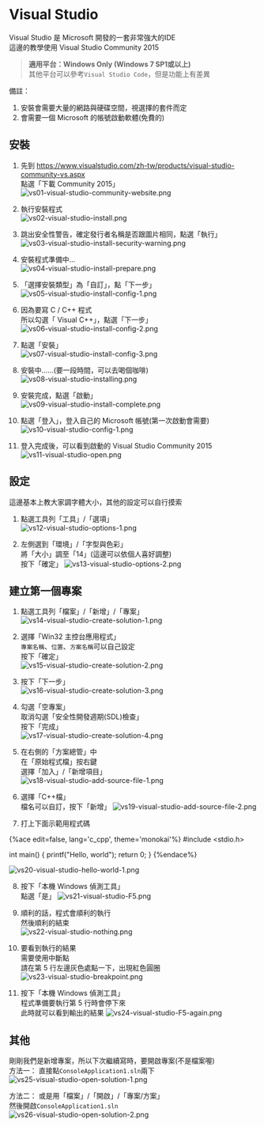 # Visual Studio

Visual Studio 是 Microsoft 開發的一套非常強大的IDE  
這邊的教學使用 Visual Studio Community 2015  

> **適用平台：Windows Only (Windows 7 SP1或以上)**  
> 其他平台可以參考`Visual Studio Code`，但是功能上有差異

備註：  
1. 安裝會需要大量的網路與硬碟空間，視選擇的套件而定
2. 會需要一個 Microsoft 的帳號啟動軟體(免費的)

## 安裝
1. 先到 https://www.visualstudio.com/zh-tw/products/visual-studio-community-vs.aspx  
   點選「下載 Community 2015」  
![vs01-visual-studio-community-website.png](img/vs01-visual-studio-community-website.png)

2. 執行安裝程式  
![vs02-visual-studio-install.png](img/vs02-visual-studio-install.png)

3. 跳出安全性警告，確定發行者名稱是否跟圖片相同，點選「執行」  
![vs03-visual-studio-install-security-warning.png](img/vs03-visual-studio-install-security-warning.png)

4. 安裝程式準備中...  
![vs04-visual-studio-install-prepare.png](img/vs04-visual-studio-install-prepare.png)

5. 「選擇安裝類型」為「自訂」，點「下一步」  
![vs05-visual-studio-install-config-1.png](img/vs05-visual-studio-install-config-1.png)

6. 因為要寫 C / C++ 程式   
   所以勾選「 Visual C++」，點選「下一步」  
![vs06-visual-studio-install-config-2.png](img/vs06-visual-studio-install-config-2.png)

7. 點選「安裝」  
![vs07-visual-studio-install-config-3.png](img/vs07-visual-studio-install-config-3.png)

8. 安裝中......(要一段時間，可以去喝個咖啡)  
![vs08-visual-studio-installing.png](img/vs08-visual-studio-installing.png)
9. 安裝完成，點選「啟動」  
![vs09-visual-studio-install-complete.png](img/vs09-visual-studio-install-complete.png)

10. 點選「登入」，登入自己的 Microsoft 帳號(第一次啟動會需要)  
![vs10-visual-studio-config-1.png](img/vs10-visual-studio-config-1.png)

11. 登入完成後，可以看到啟動的 Visual Studio Community 2015  
![vs11-visual-studio-open.png](img/vs11-visual-studio-open.png)

## 設定
這邊基本上教大家調字體大小，其他的設定可以自行摸索
1. 點選工具列「工具」/「選項」  
![vs12-visual-studio-options-1.png](img/vs12-visual-studio-options-1.png)

2. 左側選到「環境」/「字型與色彩」  
   將「大小」調至「14」(這邊可以依個人喜好調整)  
   按下「確定」
![vs13-visual-studio-options-2.png](img/vs13-visual-studio-options-2.png)

## 建立第一個專案
1. 點選工具列「檔案」/「新增」/「專案」  
![vs14-visual-studio-create-solution-1.png](img/vs14-visual-studio-create-solution-1.png)

2. 選擇「Win32 主控台應用程式」  
   `專案名稱`、`位置`、`方案名稱`可以自己設定  
   按下「確定」  
![vs15-visual-studio-create-solution-2.png](img/vs15-visual-studio-create-solution-2.png)

3. 按下「下一步」  
![vs16-visual-studio-create-solution-3.png](img/vs16-visual-studio-create-solution-3.png)

4. 勾選「空專案」  
   取消勾選「安全性開發週期(SDL)檢查」  
   按下「完成」  
![vs17-visual-studio-create-solution-4.png](img/vs17-visual-studio-create-solution-4.png)

5. 在右側的「方案總管」中  
   在「原始程式檔」按右鍵  
   選擇「加入」/「新增項目」  
![vs18-visual-studio-add-source-file-1.png](img/vs18-visual-studio-add-source-file-1.png)

6. 選擇「C++檔」  
   檔名可以自訂，按下「新增」
![vs19-visual-studio-add-source-file-2.png](img/vs19-visual-studio-add-source-file-2.png)

7. 打上下面示範用程式碼  

  {%ace edit=false, lang='c_cpp', theme='monokai'%}
  #include <stdio.h>

  int main() {
      printf("Hello, world");
      return 0;
  }
  {%endace%}

  ![vs20-visual-studio-hello-world-1.png](img/vs20-visual-studio-hello-world-1.png)

8. 按下「本機 Windows 偵測工具」  
   點選「是」
![vs21-visual-studio-F5.png](img/vs21-visual-studio-F5.png)

9. 順利的話，程式會順利的執行  
   然後順利的結束  
![vs22-visual-studio-nothing.png](img/vs22-visual-studio-nothing.png)

10. 要看到執行的結果  
    需要使用中斷點  
    請在第 5 行左邊灰色處點一下，出現紅色圓圈
![vs23-visual-studio-breakpoint.png](img/vs23-visual-studio-breakpoint.png)

11. 按下「本機 Windows 偵測工具」  
    程式準備要執行第 5 行時會停下來  
    此時就可以看到輸出的結果
![vs24-visual-studio-F5-again.png](img/vs24-visual-studio-F5-again.png)

## 其他
剛剛我們是新增專案，所以下次繼續寫時，要開啟專案(不是檔案喔)  
方法一：
   直接點`ConsoleApplication1.sln`兩下
![vs25-visual-studio-open-solution-1.png](img/vs25-visual-studio-open-solution-1.png)

方法二：
   或是用「檔案」/「開啟」/「專案/方案」  
   然後開啟`ConsoleApplication1.sln`
![vs26-visual-studio-open-solution-2.png](img/vs26-visual-studio-open-solution-2.png)
